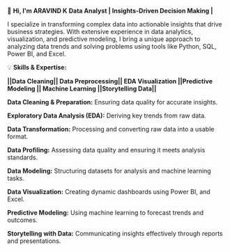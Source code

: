 🌟 **Hi, I'm ARAVIND K**
**Data Analyst |  Insights-Driven Decision Making |**

I specialize in transforming complex data into actionable insights that drive business strategies.
With extensive experience in data analytics, visualization, and predictive modeling, 
I bring a unique approach to analyzing data trends and solving problems using tools like Python, SQL, Power BI, and Excel.

💡 **Skills & Expertise:**


**||Data Cleaning|| Data Preprocessing|| EDA Visualization ||Predictive Modeling || Machine Learning ||Storytelling Data||**

**Data Cleaning & Preparation:** Ensuring data quality for accurate insights.

**Exploratory Data Analysis (EDA):** Deriving key trends from raw data.

**Data Transformation:** Processing and converting raw data into a usable format.

**Data Profiling:** Assessing data quality and ensuring it meets analysis standards.

**Data Modeling:** Structuring datasets for analysis and machine learning tasks.

**Data Visualization:** Creating dynamic dashboards using Power BI, and Excel.

**Predictive Modeling:** Using machine learning to forecast trends and outcomes.

**Storytelling with Data:** Communicating insights effectively through reports and presentations.
